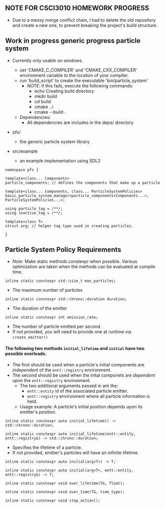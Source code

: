 ## NOTE FOR CSCI3010 HOMEWORK PROGRESS
* Due to a messy merge conflict chain, I had to delete the old repository and create a new one, to prevent breaking the project's build structure.

## Work in progress generic progress particle system
* Currently only usable on windows.
  * set 'CMAKE_C_COMPILER' and 'CMAKE_CXX_COMPILER' environment variable to the location of your compiler.
  * run 'build_script' to create the executable 'bin/particle_system'
    * NOTE: if this fails, execute the following commands:
      * echo Creating build directory
      * mkdir build
      * cd build
      * cmake ../
      * cmake --build .
  * Dependencies:
    * All dependencies are includes in the deps/ directory

* pfx/
  * the generic particle system library
* src/example
  * an example implementation using SDL2

```
namespace pfx {

template<class... Components>
particle_components; // defines the components that make up a particle

template<class... Components, class... ParticleSystemPolicies>
basic_particle_system_manager<particle_components<Components...>, ParticleSystemPolicies...>;

using particle_tag = /**/;
using inactive_tag = /**/;

template<class T>
struct arg; // helper tag type used in creating particles.

}
```

## Particle System Policy Requirements

* _Note_: Make static methods constexpr when possible. Various optimization are taken when the methods can be evaluated at compile time.

`inline static constexpr std::size_t max_particles;`
  * The maximum number of particles

`inline static constexpr std::chrono::duration duration;`
  * The duration of the emitter

`inline static constexpr int emission_rate;`
  * The number of particle emitted per second.
  * If not provided, you will need to provide one at runtime via `create_emitter()`

#### The following two methods `initial_lifetime` and `initial` have two possible overloads.
  * The first should be used when a particle's initial components are _independent_ of the `entt::registry` environment.
  * The second should be used when the inital componets are _dependent_ upon the `entt::registry` environment.
    * The two additional arguments passed in are the:
       * `entt::entity` id of the associated particle emitter.
       * `entt::registry` environment where all particle information is held.
    * Usage example: A particle's initial position depends upon its emitter's position.

`inline static constexpr auto initial_lifetime() -> std::chrono::duration;`

`inline static constexpr auto initial_lifetime(entt::entity, entt::registry&) -> std::chrono::duration;`
  * Specifies the lifetime of a particle.
  * If not provided, emitter's particles will have an infinite lifetime.

`inline static constexpr auto initial(arg<T>) -> T;`

`inline static constexpr auto initial(arg<T>, entt::entity, entt::registry&) -> T;`

`inline static constexpr void over_lifetime(T&, float);`

`inline static constexpr void over_time(T&, time_type);`

`inline static constexpr void stop_action();`

